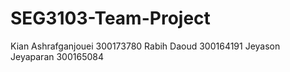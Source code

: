 # SEG3103-Team-Project
Kian Ashrafganjouei 300173780
Rabih Daoud 300164191
Jeyason Jeyaparan 300165084

